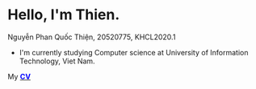 # Hello, I'm Thien.

Nguyễn Phan Quốc Thiện, 20520775, KHCL2020.1
* I'm currently studying Computer science at University of Information Technology, Viet Nam.

My [<span style="color:blue">__CV__</span>](CV.pdf)
